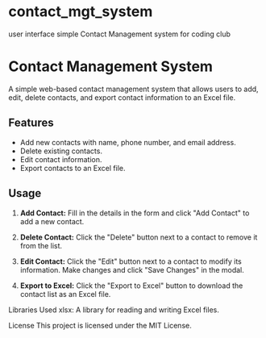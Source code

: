 # contact_mgt_system
user interface simple Contact Management system for coding club

# Contact Management System

A simple web-based contact management system that allows users to add, edit, delete contacts, and export contact information to an Excel file.

## Features

- Add new contacts with name, phone number, and email address.
- Delete existing contacts.
- Edit contact information.
- Export contacts to an Excel file.

## Usage

1. **Add Contact:** Fill in the details in the form and click "Add Contact" to add a new contact.

2. **Delete Contact:** Click the "Delete" button next to a contact to remove it from the list.

3. **Edit Contact:** Click the "Edit" button next to a contact to modify its information. Make changes and click "Save Changes" in the modal.

4. **Export to Excel:** Click the "Export to Excel" button to download the contact list as an Excel file.

Libraries Used
xlsx: A library for reading and writing Excel files.

License
This project is licensed under the MIT License.


